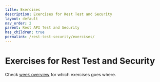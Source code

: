 ```yaml
---
title: Exercises
description: Exercises for Rest Test and Security
layout: default
nav_order: 2
parent: Rest API Test and Security
has_children: true
permalink: /rest-test-security/exercises/
---
```


# Exercises for Rest Test and Security

Check [week overview](../README.md) for which exercises goes where.
